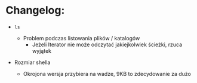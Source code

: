 Changelog:
==========

*	`ls`
	*	Problem podczas listowania plików / katalogów
		*	Jeżeli Iterator nie może odczytać jakiejkolwiek ścieżki, rzuca wyjątek

*	Rozmiar shella
	*	Okrojona wersja przybiera na wadze, 9KB to zdecydowanie za dużo